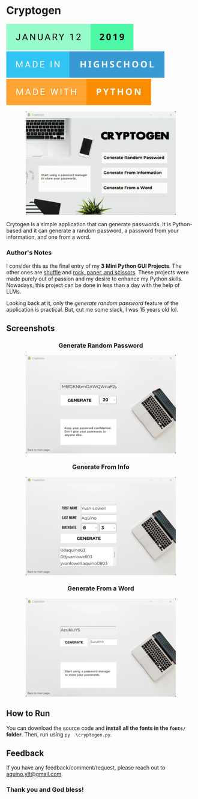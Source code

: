 # Cryptogen
[![Start Date](readme/start-date.svg)](https://forthebadge.com) [![Made in Highschool](readme/made-in-highschool.svg)](https://forthebadge.com) [![Made with Python](readme/made-with-python.svg)](https://forthebadge.com)

<p align="center">
  <img src="./readme/record-main.gif" alt="Record" width="400"/>
</p>

Crytogen is a simple application that can generate passwords. It is Python-based and it can generate a random password, a password from your information, and one from a word.

### Author's Notes
I consider this as the final entry of my **3 Mini Python GUI Projects**. The other ones are [shuffle](https://github.com/Lowell0803/shuffle-randomizer) and [rock, paper, and scissors](https://github.com/Lowell0803/rock-paper-scissors). These projects were made purely out of passion and my desire to enhance my Python skills. Nowadays, this project can be done in less than a day with the help of LLMs. 

Looking back at it, only the *generate random password* feature of the application is practical. But, cut me some slack, I was 15 years old lol.

## Screenshots

<div align="center">
	<h3>Generate Random Password</h3>
	<img src="readme/ss-password.png" alt="Random" width="400">
	<h3>Generate From Info</h3>
	<img src="readme/ss-info.png" alt="Info" width="400">
	<h3>Generate From a Word</h3>
	<img src="readme/ss-word.png" alt="Word" width="400">
</div>

## How to Run

You can download the source code and **install all the fonts in the `fonts/` folder**. Then, run using `py .\cryptogen.py`.

## Feedback

If you have any feedback/comment/request, please reach out to [aquino.ylt@gmail.com](mailto:aquino.ylt@gmail.com).

### Thank you and God bless!
